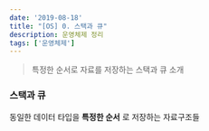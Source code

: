 ```yaml
---
date: '2019-08-18'
title: "[OS] 0. 스택과 큐"
description: 운영체제 정리
tags: ['운영체제']
---
```

> 특정한 순서로 자료를 저장하는 스택과 큐 소개

### 스택과 큐
동일한 데이터 타입을 __특정한 순서__ 로 저장하는 자료구조들